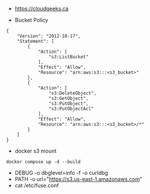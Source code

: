 - https://cloudgeeks.ca

- Bucket Policy

```policy
{
    "Version": "2012-10-17",
    "Statement": [
        {
            "Action": [
                "s3:ListBucket"
            ],
            "Effect": "Allow",
            "Resource": "arn:aws:s3:::<s3_bucket>"
        },
        {
            "Action": [
                "s3:DeleteObject",
                "s3:GetObject",
                "s3:PutObject",
                "s3:PutObjectAcl"
            ],
            "Effect": "Allow",
            "Resource": "arn:aws:s3:::<s3_bucket>/*"
        }
    ]
}
```




- docker s3 mount 

```s3
docker compose up -d --build
```

- DEBUG -o dbglevel=info -f -o curldbg
- PATH  -o url="https://s3.us-east-1.amazonaws.com"
- cat /etc/fuse.conf